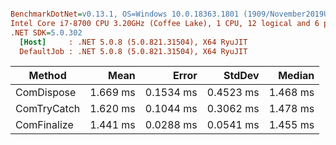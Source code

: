 ``` ini

BenchmarkDotNet=v0.13.1, OS=Windows 10.0.18363.1801 (1909/November2019Update/19H2)
Intel Core i7-8700 CPU 3.20GHz (Coffee Lake), 1 CPU, 12 logical and 6 physical cores
.NET SDK=5.0.302
  [Host]     : .NET 5.0.8 (5.0.821.31504), X64 RyuJIT
  DefaultJob : .NET 5.0.8 (5.0.821.31504), X64 RyuJIT


```
|      Method |     Mean |     Error |    StdDev |   Median |
|------------ |---------:|----------:|----------:|---------:|
|  ComDispose | 1.669 ms | 0.1534 ms | 0.4523 ms | 1.468 ms |
| ComTryCatch | 1.620 ms | 0.1044 ms | 0.3062 ms | 1.478 ms |
| ComFinalize | 1.441 ms | 0.0288 ms | 0.0541 ms | 1.455 ms |

